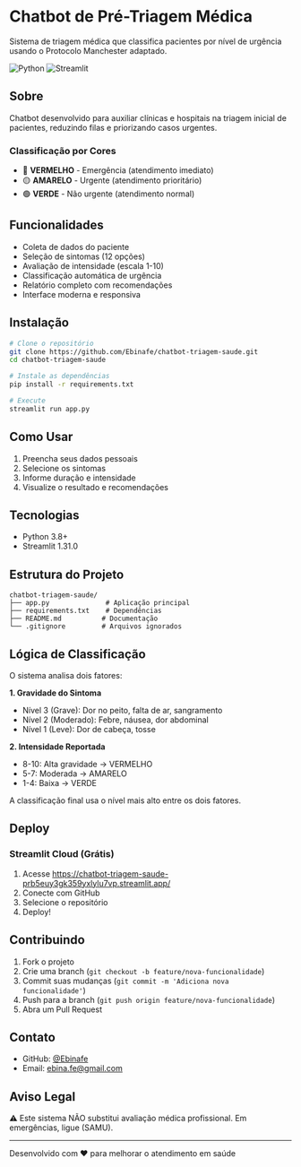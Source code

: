 # Chatbot de Pré-Triagem Médica

Sistema de triagem médica que classifica pacientes por nível de urgência usando o Protocolo Manchester adaptado.

![Python](https://img.shields.io/badge/python-3.8+-blue.svg)
![Streamlit](https://img.shields.io/badge/streamlit-1.31.0-red.svg)

## Sobre

Chatbot desenvolvido para auxiliar clínicas e hospitais na triagem inicial de pacientes, reduzindo filas e priorizando casos urgentes.

### Classificação por Cores

- 🔴 **VERMELHO** - Emergência (atendimento imediato)
- 🟡 **AMARELO** - Urgente (atendimento prioritário)
- 🟢 **VERDE** - Não urgente (atendimento normal)

## Funcionalidades

- Coleta de dados do paciente
- Seleção de sintomas (12 opções)
- Avaliação de intensidade (escala 1-10)
- Classificação automática de urgência
- Relatório completo com recomendações
- Interface moderna e responsiva

## Instalação

```bash
# Clone o repositório
git clone https://github.com/Ebinafe/chatbot-triagem-saude.git
cd chatbot-triagem-saude

# Instale as dependências
pip install -r requirements.txt

# Execute
streamlit run app.py
```

## Como Usar

1. Preencha seus dados pessoais
2. Selecione os sintomas
3. Informe duração e intensidade
4. Visualize o resultado e recomendações

## Tecnologias

- Python 3.8+
- Streamlit 1.31.0

## Estrutura do Projeto

```
chatbot-triagem-saude/
├── app.py              # Aplicação principal
├── requirements.txt    # Dependências
├── README.md          # Documentação
└── .gitignore         # Arquivos ignorados
```

## Lógica de Classificação

O sistema analisa dois fatores:

**1. Gravidade do Sintoma**
- Nível 3 (Grave): Dor no peito, falta de ar, sangramento
- Nível 2 (Moderado): Febre, náusea, dor abdominal
- Nível 1 (Leve): Dor de cabeça, tosse

**2. Intensidade Reportada**
- 8-10: Alta gravidade → VERMELHO
- 5-7: Moderada → AMARELO
- 1-4: Baixa → VERDE

A classificação final usa o nível mais alto entre os dois fatores.

## Deploy

### Streamlit Cloud (Grátis)

1. Acesse https://chatbot-triagem-saude-prb5euy3gk359yxlylu7vp.streamlit.app/
2. Conecte com GitHub
3. Selecione o repositório
4. Deploy!

## Contribuindo

1. Fork o projeto
2. Crie uma branch (`git checkout -b feature/nova-funcionalidade`)
3. Commit suas mudanças (`git commit -m 'Adiciona nova funcionalidade'`)
4. Push para a branch (`git push origin feature/nova-funcionalidade`)
5. Abra um Pull Request


## Contato

- GitHub: [@Ebinafe](https://github.com/Ebinafe)
- Email: ebina.fe@gmail.com

## Aviso Legal

⚠️ Este sistema NÃO substitui avaliação médica profissional. Em emergências, ligue  (SAMU).

---

Desenvolvido com ❤️ para melhorar o atendimento em saúde
